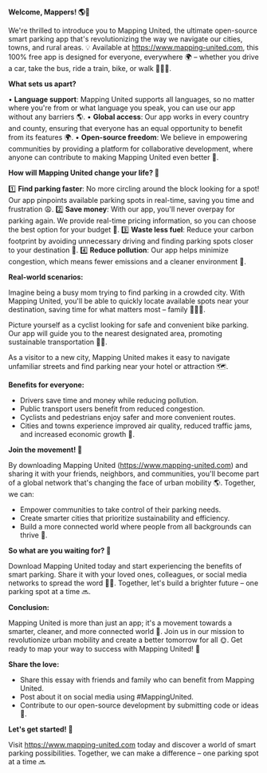 **Welcome, Mappers! 🌎🚗**

We're thrilled to introduce you to Mapping United, the ultimate open-source smart parking app that's revolutionizing the way we navigate our cities, towns, and rural areas. 💡 Available at https://www.mapping-united.com, this 100% free app is designed for everyone, everywhere 🌍 – whether you drive a car, take the bus, ride a train, bike, or walk 🚶‍♀️👣.

**What sets us apart?**

• **Language support**: Mapping United supports all languages, so no matter where you're from or what language you speak, you can use our app without any barriers 🌎.
• **Global access**: Our app works in every country and county, ensuring that everyone has an equal opportunity to benefit from its features 🌍.
• **Open-source freedom**: We believe in empowering communities by providing a platform for collaborative development, where anyone can contribute to making Mapping United even better 🔧.

**How will Mapping United change your life? 🤔**

1️⃣ **Find parking faster**: No more circling around the block looking for a spot! Our app pinpoints available parking spots in real-time, saving you time and frustration 😩.
2️⃣ **Save money**: With our app, you'll never overpay for parking again. We provide real-time pricing information, so you can choose the best option for your budget 💸.
3️⃣ **Waste less fuel**: Reduce your carbon footprint by avoiding unnecessary driving and finding parking spots closer to your destination 🌱.
4️⃣ **Reduce pollution**: Our app helps minimize congestion, which means fewer emissions and a cleaner environment 🌿.

**Real-world scenarios:**

Imagine being a busy mom trying to find parking in a crowded city. With Mapping United, you'll be able to quickly locate available spots near your destination, saving time for what matters most – family 👩‍👧‍👦.

Picture yourself as a cyclist looking for safe and convenient bike parking. Our app will guide you to the nearest designated area, promoting sustainable transportation 🚴‍♂️.

As a visitor to a new city, Mapping United makes it easy to navigate unfamiliar streets and find parking near your hotel or attraction 🗺️.

**Benefits for everyone:**

* Drivers save time and money while reducing pollution.
* Public transport users benefit from reduced congestion.
* Cyclists and pedestrians enjoy safer and more convenient routes.
* Cities and towns experience improved air quality, reduced traffic jams, and increased economic growth 💼.

**Join the movement! 🌟**

By downloading Mapping United (https://www.mapping-united.com) and sharing it with your friends, neighbors, and communities, you'll become part of a global network that's changing the face of urban mobility 🌎. Together, we can:

* Empower communities to take control of their parking needs.
* Create smarter cities that prioritize sustainability and efficiency.
* Build a more connected world where people from all backgrounds can thrive 🌈.

**So what are you waiting for? 🤔**

Download Mapping United today and start experiencing the benefits of smart parking. Share it with your loved ones, colleagues, or social media networks to spread the word 📱👥. Together, let's build a brighter future – one parking spot at a time 🔜.

**Conclusion:**

Mapping United is more than just an app; it's a movement towards a smarter, cleaner, and more connected world 🌟. Join us in our mission to revolutionize urban mobility and create a better tomorrow for all 🌞. Get ready to map your way to success with Mapping United! 💪

**Share the love:**

* Share this essay with friends and family who can benefit from Mapping United.
* Post about it on social media using #MappingUnited.
* Contribute to our open-source development by submitting code or ideas 🤝.

**Let's get started! 🚀**

Visit https://www.mapping-united.com today and discover a world of smart parking possibilities. Together, we can make a difference – one parking spot at a time 🔜